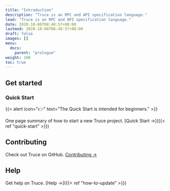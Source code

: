 ```yaml
---
title: "Introduction"
description: "Truce is an RPC and API specification language."
lead: "Truce is an RPC and API specification language."
date: 2020-10-06T08:48:57+00:00
lastmod: 2020-10-06T08:48:57+00:00
draft: false
images: []
menu:
  docs:
    parent: "prologue"
weight: 100
toc: true
---
```


## Get started

### Quick Start

{{< alert icon="👉" text="The Quick Start is intended for beginners." >}}

One page summary of how to start a new Truce project. [Quick Start →]({{< ref "quick-start" >}})

## Contributing

Check out Truce on GitHub. [Contributing →](https://github.com/georgemac/truce)

## Help

Get help on Truce. [Help →]({{< ref "how-to-update" >}})
